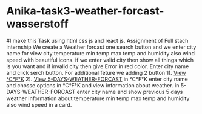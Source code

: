 # Anika-task3-weather-forcast-wasserstoff
#I make this Task using html css js and react js. 
Assignment of Full stach internship 
We create a Weather forcast 
one search button and we enter city name for view city temperature min temp max temp and humidity also wind speed with beautiful icons.
if we enter valid city then show all things which is you want and if invalid city then give Error in red color.
Enter city name and click serch button. 
For additional feture we adding 2 button 
1). <a href="°C°F°K.html">View °C°F°K</a>
2). <a href="Forcast.html">View 5-DAYS-WEATHER-FORCAST</a>
in °C°F°K
enter city name and chosse options in °C°F°K and view information about weather.
in 5-DAYS-WEATHER-FORCAST
enter city name and show previous 5 days weather information about temperature min temp max temp and humidity also wind speed in a card.
